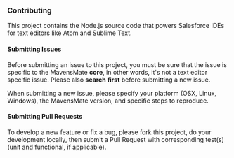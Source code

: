 ### Contributing

This project contains the Node.js source code that powers Salesforce IDEs for text editors like Atom and Sublime Text. 

#### Submitting Issues

Before submitting an issue to this project, you must be sure that the issue is specific to the MavensMate **core**, in other words, it's not a text editor specific issue. Please also **search first** before submitting a new issue.

When submitting a new issue, please specify your platform (OSX, Linux, Windows), the MavensMate version, and specific steps to reproduce.

#### Submitting Pull Requests

To develop a new feature or fix a bug, please fork this project, do your development locally, then submit a Pull Request with corresponding test(s) (unit and functional, if applicable).
